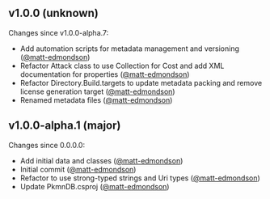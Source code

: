 ## v1.0.0 (unknown)

Changes since v1.0.0-alpha.7:

- Add automation scripts for metadata management and versioning ([@matt-edmondson](https://github.com/matt-edmondson))
- Refactor Attack class to use Collection for Cost and add XML documentation for properties ([@matt-edmondson](https://github.com/matt-edmondson))
- Refactor Directory.Build.targets to update metadata packing and remove license generation target ([@matt-edmondson](https://github.com/matt-edmondson))
- Renamed metadata files ([@matt-edmondson](https://github.com/matt-edmondson))

## v1.0.0-alpha.1 (major)

Changes since 0.0.0.0:

- Add initial data and classes ([@matt-edmondson](https://github.com/matt-edmondson))
- Initial commit ([@matt-edmondson](https://github.com/matt-edmondson))
- Refactor to use strong-typed strings and Uri types ([@matt-edmondson](https://github.com/matt-edmondson))
- Update PkmnDB.csproj ([@matt-edmondson](https://github.com/matt-edmondson))



